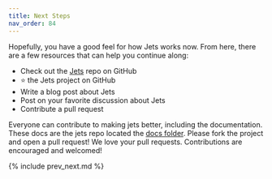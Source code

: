 ```yaml
---
title: Next Steps
nav_order: 84
---
```


Hopefully, you have a good feel for how Jets works now. From here, there are a few resources that can help you continue along:

* Check out the [Jets](https://github.com/tongueroo/jets) repo on GitHub
* ⭐️ the Jets project on GitHub
* Write a blog post about Jets
* Post on your favorite discussion about Jets
* Contribute a pull request

Everyone can contribute to making jets better, including the documentation. These docs are the jets repo located the [docs folder](https://github.com/tongueroo/jets/tree/master/docs). Please fork the project and open a pull request!  We love your pull requests. Contributions are encouraged and welcomed!

{% include prev_next.md %}